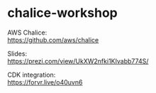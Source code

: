 # chalice-workshop

AWS Chalice:  
https://github.com/aws/chalice

Slides:  
https://prezi.com/view/UkXW2nfki1KIvabb774S/

CDK integration:  
https://forvr.live/o40uvn6
